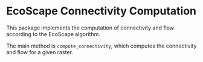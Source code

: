 # EcoScape Connectivity Computation

This package implements the computation of connectivity and flow according 
to the EcoScape algorithm. 

The main method is `compute_connectivity`, which computes the connectivity
and flow for a given raster.





